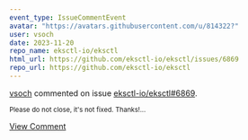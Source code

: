 ```yaml
---
event_type: IssueCommentEvent
avatar: "https://avatars.githubusercontent.com/u/814322?"
user: vsoch
date: 2023-11-20
repo_name: eksctl-io/eksctl
html_url: https://github.com/eksctl-io/eksctl/issues/6869
repo_url: https://github.com/eksctl-io/eksctl
---
```


<a href='https://github.com/vsoch' target='_blank'>vsoch</a> commented on issue <a href='https://github.com/eksctl-io/eksctl/issues/6869' target='_blank'>eksctl-io/eksctl#6869</a>.

<small>Please do not close, it's not fixed. Thanks!...</small>

<a href='https://github.com/eksctl-io/eksctl/issues/6869' target='_blank'>View Comment</a>